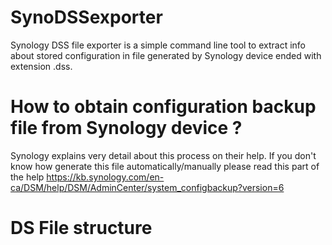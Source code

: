 # SynoDSSexporter
Synology DSS file exporter is a simple command line tool to extract info about stored configuration in file generated by Synology device ended with extension .dss.

# How to obtain configuration backup file from Synology device ? 
Synology explains very detail about this process on their help. If you don't know how generate this file automatically/manually please read this part of the help 
https://kb.synology.com/en-ca/DSM/help/DSM/AdminCenter/system_configbackup?version=6

# DS File structure 
